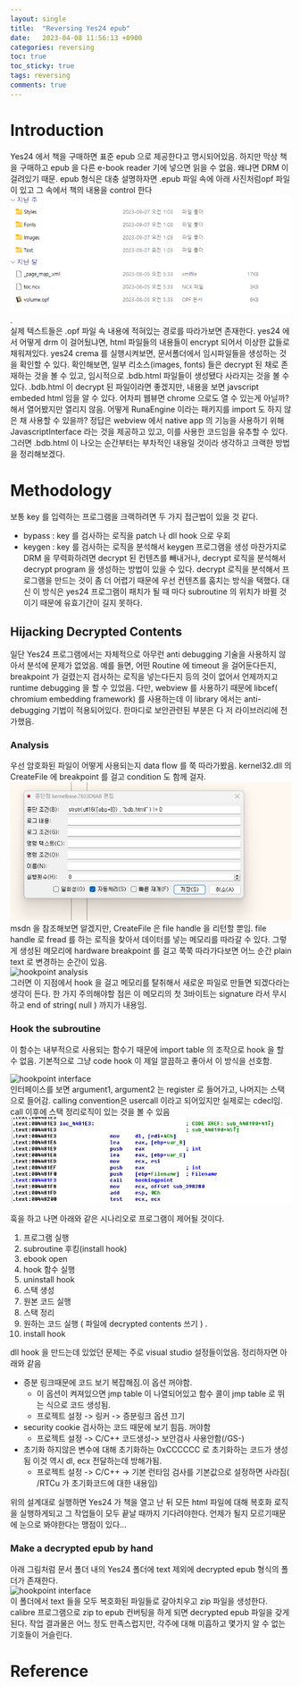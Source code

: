 ```yaml
---
layout: single
title:  "Reversing Yes24 epub"
date:   2023-04-08 11:56:13 +0900
categories: reversing
toc: true
toc_sticky: true
tags: reversing
comments: true
---
```



# Introduction

Yes24 에서 책을 구매하면 표준 epub 으로 제공한다고 명시되어있음. 하지만 막상 책을 구매하고 epub 을
다른 e-book reader 기에 넣으면 읽을 수 없음. 왜냐면 DRM 이 걸려있기 때문.
epub 형식은 대충 설명하자면 .epub 파일 속에 아래 사진처럼opf 파일이 있고 그 속에서 책의 내용을 control 한다  
![basic structure](../_images/epub_structure.png).  
실제 텍스트들은 .opf 파일 속 내용에 적혀있는 경로를 따라가보면 존재한다.
yes24 에서 어떻게 drm 이 걸어뒀냐면, html 파일들의 내용들이 encrypt 되어서 이상한 값들로 채워져있다.
yes24 crema 를 실행시켜보면, 문서폴더에서 임시파일들을 생성하는 것을 확인할 수 있다.
확인해보면, 일부 리소스(images, fonts) 들은 decrypt 된 채로 존재하는 것을 볼 수 있고, 임시적으로 .bdb.html
파일들이 생성됐다 사라지는 것을 볼 수 있다.
.bdb.html 이 decrypt 된 파일이라면 좋겠지만, 내용을 보면 javscript embeded html 임을 알 수 있다.
어차피 웹뷰면 chrome 으로도 열 수 있는게 아닐까? 해서 열어봤지만 열리지 않음.
어떻게 RunaEngine 이라는 패키지를 import 도 하지 않은 채 사용할 수 있을까? 정답은 webview 에서 native app 의
기능을 사용하기 위해 JavascriptInterface 라는 것을 제공하고 있고, 이를 사용한 코드임을 유추할 수 있다.
그러면 .bdb.html 이 나오는 순간부터는 부차적인 내용일 것이라 생각하고 크랙한 방법을 정리해보겠다.

# Methodology

보통 key 를 입력하는 프로그램을 크랙하려면 두 가지 접근법이 있을 것 같다.
* bypass : key 를 검사하는 로직을 patch 나 dll hook 으로 우회
* keygen : key 를 검사하는 로직을 분석해서 keygen 프로그램을 생성
마찬가지로 DRM 을 무력화하려면 decrypt 된 컨텐츠를 빼내거나, decrypt 로직을 분석해서 decrypt program 을 생성하는 방법이 있을 수 있다.
decrypt 로직을 분석해서 프로그램을 만드는 것이 좀 더 어렵기 때문에 우선 컨텐츠를 훔치는 방식을 택했다.
대신 이 방식은 yes24 프로그램이 패치가 될 때 마다 subroutine 의 위치가 바뀔 것이기 때문에 유효기간이 길지 못하다.

## Hijacking Decrypted Contents

일단 Yes24 프로그램에서는 자체적으로 아무런 anti debugging 기술을 사용하지 않아서 분석에 문제가 없었음.
예를 들면, 어떤 Routine 에 timeout 을 걸어둔다든지, breakpoint 가 걸렸는지 검사하는 로직을 넣는다든지 등의 것이 없어서 언제까지고 runtime debugging 을 할 수 있었음.
다만, webview 를 사용하기 때문에 libcef( chromium embedding framework) 를 사용하는데 이 library 에서는 anti-debugging 기법이 적용되어있다. 한마디로 보안관련된 부분은 다 저 라이브러리에 전가했음.

### Analysis

우선 암호화된 파일이 어떻게 사용되는지 data flow 를 쭉 따라가봤음. kernel32.dll 의 CreateFile 에 breakpoint 를 걸고 condition 도 함께 걸자.  
![x32dbg breakpoint](../_images/conditional_breakpoint.png)  
msdn 을 참조해보면 알겠지만, CreateFile 은 file handle 을 리턴할 뿐임. file handle 로 fread 를 하는 로직을 찾아서 데이터를 넣는 메모리를 따라갈 수 있다.
그렇게 생성된 메모리에 hardware breakpoint 를 걸고 쭉쭉 따라가다보면 어느 순간 plain text 로 변경하는 순간이 있음.  
![hookpoint analysis](../_images/hookpoint_analysis.png)  
그러면 이 지점에서 hook 을 걸고 메모리를 탈취해서 새로운 파일로 만들면 되겠다라는 생각이 든다.
한 가지 주의해야할 점은 이 메모리의 첫 3바이트는 signature 라서 무시하고 end of string( null ) 까지가 내용임.

### Hook the subroutine

이 함수는 내부적으로 사용되는 함수기 때문에 import table 의 조작으로 hook 을 할 수 없음. 기본적으로 그냥 code hook 이 제일 깔끔하고 좋아서 이 방식을 선호함.
  
![hookpoint interface](../_images/hookpoint_interface.png)  
인터페이스를 보면 argument1, argument2 는 register 로 들어가고, 나머지는 스택으로 들어감.
calling convention은 usercall 이라고 되어있지만 실제로는 cdecl임. call 이후에 스택 정리로직이 있는 것을 볼 수 있음  
![hookpoint interface](../_images/evidence_of_cdecl.png)   


훅을 하고 나면 아래와 같은 시나리오로 프로그램이 제어될 것이다.

1. 프로그램 실행
2. subroutine 후킹(install hook)
3. ebook open
4. hook 함수 실행
5. uninstall hook
6. 스택 생성
7. 원본 코드 실행
8. 스택 정리
9. 원하는 코드 실행 ( 파일에 decrypted contents 쓰기 ) .
10. install hook

dll hook 을 만드는데 있었던 문제는 주로 visual studio 설정들이었음.
정리하자면 아래와 같음  
+ 증분 링크때문에 코드 보기 복잡해짐.이 옵션 꺼야함.
  + 이 옵션이 켜져있으면 jmp table 이 나열되어있고 함수 콜이 jmp table 로 뛰는 식으로 코드 생성됨.
  + 프로젝트 설정 -> 링커 -> 증분링크 옵션 끄기
+ security cookie 검사하는 코드 때문에 보기 힘듬. 꺼야함
  + 프로젝트 설정 -> C/C++ 코드생성->  보안검사 사용안함(/GS-)
+ 초기화 하지않은 변수에 대해 초기화하는 0xCCCCCC 로 초기화하는 코드가 생성됨 이것 역시 dl, ecx 전달하는데 방해가됨.
  + 프로젝트 설정 -> C/C++ -> 기본 런타임 검사를 기본값으로 설정하면 사라짐( /RTCu 가 초기화코드에 대한 내용임) 

위의 설계대로 실행하면 Yes24 가 책을 열고 난 뒤 모든 html 파일에 대해 복호화 로직을 실행하게되고 그 작업들이 모두 끝날 때까지 기다려야한다. 언제가 될지 모르기때문에 눈으로 봐야한다는 맹점이 있다...

### Make a decrypted epub by hand

아래 그림처럼 문서 폴더 내의 Yes24 폴더에 text 제외에 decrypted epub 형식의 폴더가 존재한다.  
![hookpoint interface](../_images/hookpoint_interface.png)  
이 폴더에서 text 들을 모두 복호화된 파일들로 갈아치우고 zip 파일을 생성한다.
calibre 프로그램으로 zip to epub 컨버팅을 하게 되면 decrypted epub 파일을 갖게된다.
작업 결과물은 어느 정도 만족스럽지만, 각주에 대해 미흡하고 몇가지 알 수 없는 기호들이 거슬린다.

# Reference

